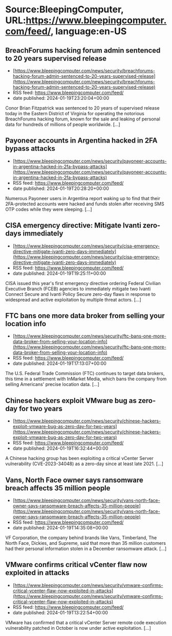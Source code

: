 # Source:BleepingComputer, URL:https://www.bleepingcomputer.com/feed/, language:en-US

## BreachForums hacking forum admin sentenced to 20 years supervised release
 - [https://www.bleepingcomputer.com/news/security/breachforums-hacking-forum-admin-sentenced-to-20-years-supervised-release](https://www.bleepingcomputer.com/news/security/breachforums-hacking-forum-admin-sentenced-to-20-years-supervised-release)
 - RSS feed: https://www.bleepingcomputer.com/feed/
 - date published: 2024-01-19T23:20:04+00:00

Conor Brian Fitzpatrick was sentenced to 20 years of supervised release today in the Eastern District of Virginia for operating the notorious BreachForums hacking forum, known for the sale and leaking of personal data for hundreds of millions of people worldwide. [...]

## Payoneer accounts in Argentina hacked in 2FA bypass attacks
 - [https://www.bleepingcomputer.com/news/security/payoneer-accounts-in-argentina-hacked-in-2fa-bypass-attacks](https://www.bleepingcomputer.com/news/security/payoneer-accounts-in-argentina-hacked-in-2fa-bypass-attacks)
 - RSS feed: https://www.bleepingcomputer.com/feed/
 - date published: 2024-01-19T20:28:20+00:00

Numerous Payoneer users in Argentina report waking up to find that their 2FA-protected accounts were hacked and funds stolen after receiving SMS OTP codes while they were sleeping. [...]

## CISA emergency directive: Mitigate Ivanti zero-days immediately
 - [https://www.bleepingcomputer.com/news/security/cisa-emergency-directive-mitigate-ivanti-zero-days-immediately](https://www.bleepingcomputer.com/news/security/cisa-emergency-directive-mitigate-ivanti-zero-days-immediately)
 - RSS feed: https://www.bleepingcomputer.com/feed/
 - date published: 2024-01-19T19:25:11+00:00

CISA issued this year's first emergency directive ordering Federal Civilian Executive Branch (FCEB) agencies to immediately mitigate two Ivanti Connect Secure and Ivanti Policy Secure zero-day flaws in response to widespread and active exploitation by multiple threat actors. [...]

## FTC bans one more data broker from selling your location info
 - [https://www.bleepingcomputer.com/news/security/ftc-bans-one-more-data-broker-from-selling-your-location-info](https://www.bleepingcomputer.com/news/security/ftc-bans-one-more-data-broker-from-selling-your-location-info)
 - RSS feed: https://www.bleepingcomputer.com/feed/
 - date published: 2024-01-19T17:13:07+00:00

The U.S. Federal Trade Commission (FTC) continues to target data brokers, this time in a settlement with InMarket Media, which bans the company from selling Americans' precise location data. [...]

## Chinese hackers exploit VMware bug as zero-day for two years
 - [https://www.bleepingcomputer.com/news/security/chinese-hackers-exploit-vmware-bug-as-zero-day-for-two-years](https://www.bleepingcomputer.com/news/security/chinese-hackers-exploit-vmware-bug-as-zero-day-for-two-years)
 - RSS feed: https://www.bleepingcomputer.com/feed/
 - date published: 2024-01-19T16:32:44+00:00

A Chinese hacking group has been exploiting a critical vCenter Server vulnerability (CVE-2023-34048) as a zero-day since at least late 2021. [...]

## Vans, North Face owner says ransomware breach affects 35 million people
 - [https://www.bleepingcomputer.com/news/security/vans-north-face-owner-says-ransomware-breach-affects-35-million-people](https://www.bleepingcomputer.com/news/security/vans-north-face-owner-says-ransomware-breach-affects-35-million-people)
 - RSS feed: https://www.bleepingcomputer.com/feed/
 - date published: 2024-01-19T14:35:08+00:00

VF Corporation, the company behind brands like Vans, Timberland, The North Face, Dickies, and Supreme, said that more than 35 million customers had their personal information stolen in a December ransomware attack. [...]

## VMware confirms critical vCenter flaw now exploited in attacks
 - [https://www.bleepingcomputer.com/news/security/vmware-confirms-critical-vcenter-flaw-now-exploited-in-attacks](https://www.bleepingcomputer.com/news/security/vmware-confirms-critical-vcenter-flaw-now-exploited-in-attacks)
 - RSS feed: https://www.bleepingcomputer.com/feed/
 - date published: 2024-01-19T13:22:54+00:00

VMware has confirmed that a critical vCenter Server remote code execution vulnerability patched in October is now under active exploitation. [...]

